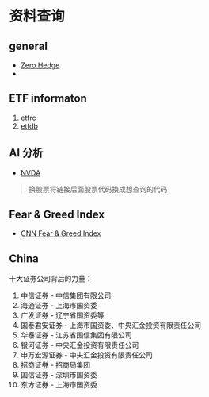 # 资料查询

## general

- [Zero Hedge](https://www.zerohedge.com/)
-

## ETF informaton

1. [etfrc](https://www.etfrc.com/)
2. [etfdb](https://etfdb.com/)

## AI 分析

- [NVDA](https://www.perplexity.ai/finance/NVDA)

> 换股票将链接后面股票代码换成想查询的代码

## Fear & Greed Index

- [CNN Fear & Greed Index](https://edition.cnn.com/markets/fear-and-greed)

## China

十大证券公司背后的力量：

1. 中信证券 - 中信集团有限公司
1. 海通证券 - 上海市国资委
1. 广发证券 - 辽宁省国资委等
1. 国泰君安证券 - 上海市国资委、中央汇金投资有限责任公司
1. 华泰证券 - 江苏省国信集团有限公司
1. 银河证券 - 中央汇金投资有限责任公司
1. 申万宏源证券 - 中央汇金投资有限责任公司
1. 招商证券 - 招商局集团
1. 国信证券 - 深圳市国资委
1. 东方证券 - 上海市国资委

